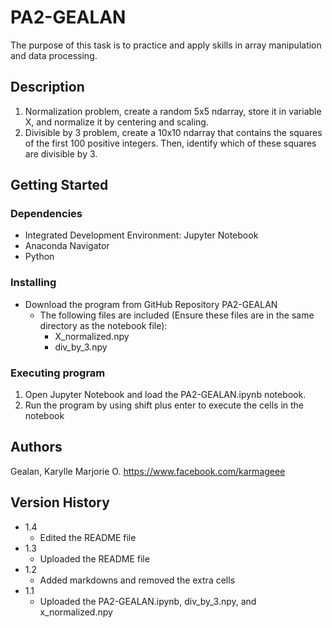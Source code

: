 # PA2-GEALAN

The purpose of this task is to practice and apply skills in array manipulation and data processing.

## Description

1. Normalization problem, create a random 5x5 ndarray, store it in variable X, and normalize it by centering and scaling.
2. Divisible by 3 problem, create a 10x10 ndarray that contains the squares of the first 100 positive integers. Then, identify which of these squares are divisible by 3.

## Getting Started

### Dependencies

- Integrated Development Environment: Jupyter Notebook
- Anaconda Navigator
- Python

### Installing

- Download the program from GitHub Repository PA2-GEALAN
  - The following files are included (Ensure these files are in the same directory as the notebook file):
      - X_normalized.npy
      - div_by_3.npy

### Executing program

1. Open Jupyter Notebook and load the PA2-GEALAN.ipynb notebook.
2. Run the program by using shift plus enter to execute the cells in the notebook

## Authors

Gealan, Karylle Marjorie O. https://www.facebook.com/karmageee

## Version History

- 1.4
  - Edited the README file
- 1.3
  -  Uploaded the README file
- 1.2
  -  Added markdowns and removed the extra cells
- 1.1
  -  Uploaded the PA2-GEALAN.ipynb, div_by_3.npy, and x_normalized.npy

